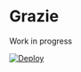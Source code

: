 # Grazie

Work in progress

[![Deploy](https://www.herokucdn.com/deploy/button.svg)](https://heroku.com/deploy)